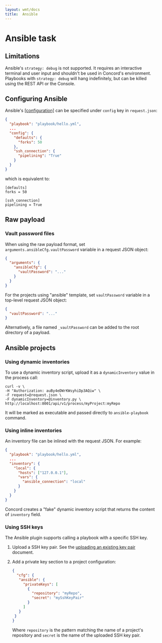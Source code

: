```yaml
---
layout: wmt/docs
title:  Ansible
---
```


# Ansible task

## Limitations

Ansible's `strategy: debug` is not supported. It requires an interactive terminal and
user input and shouldn't be used in Concord's environment.
Playbooks with `strategy: debug` will hang indefinitely, but can be killed using the
REST API or the Console.


## Configuring Ansible

Ansible's [[configuration]](http://docs.ansible.com/ansible/intro_configuration.html)
can be specified under `config` key in `request.json`:

```json
{
  "playbook": "playbook/hello.yml",
  ...
  "config": {
    "defaults": {
      "forks": 50
    },
    "ssh_connection": {
      "pipelining": "True"
    }
  }
}
```

which is equivalent to:

```
[defaults]
forks = 50

[ssh_connection]
pipelining = True
```

## Raw payload

### Vault password files

When using the raw payload format, set
`arguments.ansibleCfg.vaultPassword` variable in a request JSON object:
```json
{
  "arguments": {
    "ansibleCfg": {
      "vaultPassword": "..."
    }
  }
}
```

For the projects using "ansible" template, set `vaultPassword` variable
in a top-level request JSON object:
```json
{
  "vaultPassword": "..."
}
```

Alternatively, a file named `_vaultPassword` can be added to the root
directory of a payload.

## Ansible projects

### Using dynamic inventories

To use a dynamic inventory script, upload it as a `dynamicInventory`
value in the process call:

```
curl -v \
-H "Authorization: auBy4eDWrKWsyhiDp3AQiw" \
-F request=@request.json \
-F dynamicInventory=@inventory.py \
http://localhost:8001/api/v1/process/myProject:myRepo
```

It will be marked as executable and passed directly
to `ansible-playbook` command.

### Using inline inventories

An inventory file can be inlined with the request JSON. For example:

```json
{
  "playbook": "playbook/hello.yml",
  ...
  "inventory": {
    "local": {
      "hosts": ["127.0.0.1"],
      "vars": {
        "ansible_connection": "local"
      }
    }
  }
}
```

Concord creates a "fake" dynamic inventory script that returns the
content of `inventory` field.

### Using SSH keys

The Ansible plugin supports calling a playbook with a specific SSH key.

1. Upload a SSH key pair. See the [uploading an existing key pair](../getting-started/security.html#uploading-an-existing-key-pair)
document.
2. Add a private key section to a project configuration:

    ```json
    {
      "cfg": {
       "ansible": {
         "privateKeys": [
           {
             "repository": "myRepo",
             "secret": "mySshKeyPair"
           }
         ]
       }
     }
    }
    ```
    Where `repository` is the pattern matching the name of a project's
    repository and `secret` is the name of the uploaded SSH key pair.
